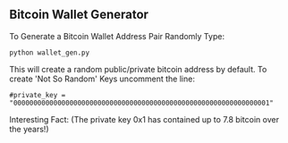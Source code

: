 ## Bitcoin Wallet Generator
To Generate a Bitcoin Wallet Address Pair Randomly Type:
```
python wallet_gen.py
```

This will create a random public/private bitcoin address by default.
To create 'Not So Random' Keys uncomment the line:
```
#private_key = "0000000000000000000000000000000000000000000000000000000000000001"
```
Interesting Fact:
(The private key 0x1 has contained up to 7.8 bitcoin over the years!)

